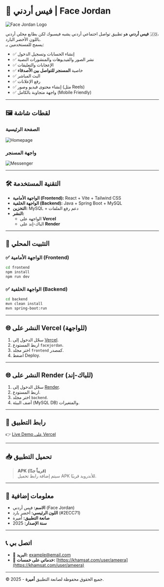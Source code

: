 # 🌿 فيس أردني | Face Jordan

![Face Jordan Logo](./assets/logo.png)

**فيس أردني** هو تطبيق تواصل اجتماعي أردني يشبه فيسبوك لكن بطابع محلي أردني 🇯🇴، باللون الأخضر البارد.  
يسمح للمستخدمين بـ:
- ✅ إنشاء الحسابات وتسجيل الدخول
- ✅ نشر الصور والفيديوهات والمنشورات النصية
- ✅ الإعجابات والتعليقات
- ✅ خاصية **المسنجر للتواصل بين الأصدقاء**
- ✅ البث المباشر
- ✅ رفع الإعلانات
- ✅ إنشاء محتوى فيديو وصور (مثل Reels)
- ✅ واجهة متجاوبة بالكامل (Mobile Friendly)

---

## 🖼 لقطات شاشة
### الصفحة الرئيسية
![Homepage](./assets/screenshot-home.png)

### واجهة المسنجر
![Messenger](./assets/screenshot-messenger.png)

---

## 🛠 التقنية المستخدمة
- **الواجهة الأمامية (Frontend):** React + Vite + Tailwind CSS
- **الواجهة الخلفية (Backend):** Java + Spring Boot + MySQL
- **التخزين:** MySQL + دعم رفع الملفات
- **النشر:**  
  - الواجهة على **Vercel**  
  - الباك-إند على **Render**

---

## 🚀 التثبيت المحلي

### ✅ الواجهة الأمامية (Frontend)
```bash
cd frontend
npm install
npm run dev
```

### ✅ الواجهة الخلفية (Backend)
```bash
cd backend
mvn clean install
mvn spring-boot:run
```

---

## 🌐 النشر على Vercel (للواجهة)
1. سجّل الدخول إلى [Vercel](https://vercel.com).
2. اربط المستودع `facejordan`.
3. اختر مجلد `frontend` كمصدر.
4. اضغط Deploy.

---

## 🌐 النشر على Render (للباك-إند)
1. سجّل الدخول إلى [Render](https://render.com).
2. اربط المستودع.
3. اختر مجلد `backend`.
4. أضف البيئة (MySQL DB) والمتغيرات.

---

## 🔗 رابط التطبيق
👉 [Live Demo على Vercel](https://facejordan.vercel.app)

---

## 📥 تحميل التطبيق
> **APK (قريباً جدًا)**  
سيتم إضافة رابط تحميل APK للأندرويد قريبًا.

---

## 📌 معلومات إضافية
- **الاسم:** فيس أردني (Face Jordan)
- **اللون الرئيسي:** أخضر بارد (#2ECC71)
- **صانعة التطبيق:** أميرة  
- **سنة الإصدار:** 2025  

---

## 📞 اتصل بي
- 📧 **البريد:** example@email.com  
- 🔗 **خدماتي على خمسات:** [https://khamsat.com/user/ameera](https://khamsat.com/user/ameera)

---

© 2025 - جميع الحقوق محفوظة لصانعة التطبيق **أميرة**.

